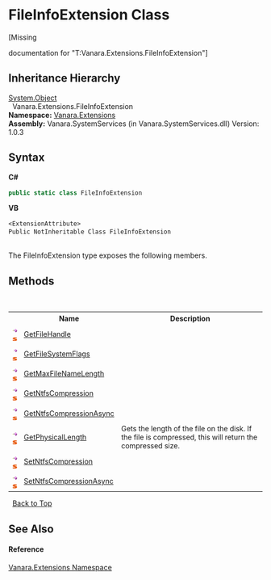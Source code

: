 # FileInfoExtension Class
 

\[Missing <summary> documentation for "T:Vanara.Extensions.FileInfoExtension"\]


## Inheritance Hierarchy
<a href="http://msdn2.microsoft.com/en-us/library/e5kfa45b" target="_blank">System.Object</a><br />&nbsp;&nbsp;Vanara.Extensions.FileInfoExtension<br />
**Namespace:**&nbsp;<a href="9abe54ff-18ce-e333-beed-30e855655381">Vanara.Extensions</a><br />**Assembly:**&nbsp;Vanara.SystemServices (in Vanara.SystemServices.dll) Version: 1.0.3

## Syntax

**C#**<br />
``` C#
public static class FileInfoExtension
```

**VB**<br />
``` VB
<ExtensionAttribute>
Public NotInheritable Class FileInfoExtension
```

<br />
The FileInfoExtension type exposes the following members.


## Methods
&nbsp;<table><tr><th></th><th>Name</th><th>Description</th></tr><tr><td>![Public method](media/pubmethod.gif "Public method")![Static member](media/static.gif "Static member")</td><td><a href="85ad0edb-1bac-c70f-08d9-378385287786">GetFileHandle</a></td><td /></tr><tr><td>![Public method](media/pubmethod.gif "Public method")![Static member](media/static.gif "Static member")</td><td><a href="2c7c8ce9-b716-1719-8a8b-1246774a85df">GetFileSystemFlags</a></td><td /></tr><tr><td>![Public method](media/pubmethod.gif "Public method")![Static member](media/static.gif "Static member")</td><td><a href="47702fb3-25e6-7e7b-2086-eda9231bec7b">GetMaxFileNameLength</a></td><td /></tr><tr><td>![Public method](media/pubmethod.gif "Public method")![Static member](media/static.gif "Static member")</td><td><a href="91dd6d04-1edb-2193-ed29-d395380375d7">GetNtfsCompression</a></td><td /></tr><tr><td>![Public method](media/pubmethod.gif "Public method")![Static member](media/static.gif "Static member")</td><td><a href="98934780-7e0d-bb42-3fae-4308d8fc5b8a">GetNtfsCompressionAsync</a></td><td /></tr><tr><td>![Public method](media/pubmethod.gif "Public method")![Static member](media/static.gif "Static member")</td><td><a href="57f4885f-38df-9fd1-4ff6-eb0325dea2e2">GetPhysicalLength</a></td><td>
Gets the length of the file on the disk. If the file is compressed, this will return the compressed size.</td></tr><tr><td>![Public method](media/pubmethod.gif "Public method")![Static member](media/static.gif "Static member")</td><td><a href="d66e001a-c530-0e24-32c6-82aaa02d6997">SetNtfsCompression</a></td><td /></tr><tr><td>![Public method](media/pubmethod.gif "Public method")![Static member](media/static.gif "Static member")</td><td><a href="f8a592c3-4d14-42ef-0727-389aa0fad2fa">SetNtfsCompressionAsync</a></td><td /></tr></table>&nbsp;
<a href="#fileinfoextension-class">Back to Top</a>

## See Also


#### Reference
<a href="9abe54ff-18ce-e333-beed-30e855655381">Vanara.Extensions Namespace</a><br />